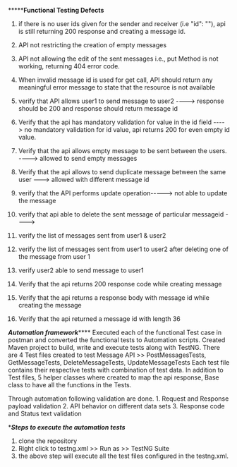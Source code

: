 ***********Functional Testing Defects******
1. if there is no user ids given for the sender and receiver (i.e "id": ""), api is still returning 200 response and creating a message id.
2. API not restricting the creation of empty messages
3. API not allowing the edit of the sent messages i.e., put Method is not working, returning 404 error code.
4. When invalid message id is used for get call, API should return any meaningful error message to state that the resource is not available

1. verify that API allows user1 to send message to user2 ----> response should be 200 and response should return message id
2. Verify that the api has mandatory validation for value in the id field ----> no mandatory validation for id value, api returns 200 for even empty id value.
3. Verify that the api allows empty message to be sent between the users. ----> allowed to send empty messages
4. Verify that the api allows to send duplicate message between the same user ---> allowed with different message id
5. verify that the API performs update operation-----> not able to update the message
4. verify that api able to delete the sent message of particular messageid ---->
5. verify the list of messages sent from user1 & user2 
6. verify the list of messages sent from user1 to user2 after deleting one of the message from user 1
7. verify user2 able to send message to user1


1. Verify that the api returns 200 response code while creating message
2. Verify that the api returns a response body with message id while creating the message
3. Verify that the api returned a message id with length 36



*********Automation framework*************
Executed each of the functional Test case in postman and converted the functional tests to Automation scripts.
Created Maven project to build, write and execute tests along with TestNG.
There are 4 Test files created to test Message API >> PostMessagesTests, GetMessageTests, DeleteMessageTests, UpdateMessageTests 
Each test file contains their respective tests with combination of test data.
In addition to Test files, 5 helper classes where created to map the api response, Base class to have all the functions in the Tests.

Through automation following validation are done.
	1. Request and Response payload validation
	2. API behavior on different data sets
	3. Response code and Status text validation
	

**********Steps to execute the automation tests*********
1. clone the repository
2. Right click to testng.xml >> Run as >> TestNG Suite
3. the above step will execute all the test files configured in the testng.xml.